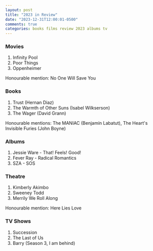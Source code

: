 ```yaml
---
layout: post
title: "2023 in Review"
date: "2023-12-31T12:00:01-0500"
comments: true
categories: books films review 2023 albums tv
---
```



### Movies
1. Infinity Pool
2. Poor Things
3. Oppenheimer

Honourable mention:  No One Will Save You

### Books
1. Trust (Hernan Diaz)
2. The Warmth of Other Suns (Isabel Wilkserson)
3. The Wager (David Grann)

Honourable mentions: The MANIAC (Benjamín Labatut), The Heart's Invisible Furies (John Boyne)

### Albums
1. Jessie Ware - That! Feels! Good!
2. Fever Ray - Radical Romantics
3. SZA - SOS

### Theatre
1. Kimberly Akimbo
2. Sweeney Todd
3. Merrily We Roll Along

Honourable mention: Here Lies Love

### TV Shows
1. Succession
2. The Last of Us
3. Barry (Season 3, I am behind)

